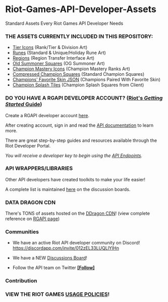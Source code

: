 # Riot-Games-API-Developer-Assets
Standard Assets Every Riot Games API Developer Needs

### THE ASSETS CURRENTLY INCLUDED IN THIS REPOSITORY:

* [Tier Icons](https://github.com/hunterwodzenski/RG-API-Developer-Assets/blob/master/tier-icons.zip) (Rank/Tier & Division Art)
* [Runes](https://github.com/hunterwodzenski/Riot-Games-API-Developer-Assets/tree/master/runes-icons) (Standard & Unique/Holiday Rune Art)
* [Regions](https://github.com/hunterwodzenski/Riot-Games-API-Developer-Assets/tree/master/region-selection-art) (Region Transfer Interface Art)
* [Old Summoner Squares](https://github.com/hunterwodzenski/Riot-Games-API-Developer-Assets/tree/master/old-summoner-squares) (OG Summoner Art)
* [Champion Mastery Icons](https://github.com/hunterwodzenski/Riot-Games-API-Developer-Assets/tree/master/champion-mastery-icons) (Champion Mastery Ranks Art)
* [Compressed Champion Squares](https://github.com/hunterwodzenski/Riot-Games-API-Developer-Assets/blob/master/champion-squares-compressed.zip) (Standard Champion Squares)
* [Champions' Favorite Skin JSON](https://github.com/hunterwodzenski/Riot-Games-API-Developer-Assets/blob/master/most-popular-skins.json) (Champions Paired With Favorite Skin)
* [Champion Splash Tiles](https://github.com/hunterwodzenski/Riot-Games-API-Developer-Assets/blob/master/champion-splash-tiles.zip) (Champion Splash Squares from Client)


### DO YOU HAVE A RGAPI DEVELOPER ACCOUNT? ([Riot's *Getting Started* Guide](https://developer.riotgames.com/getting-started.html))
Create a RGAPI developer account [here](https://developer.riotgames.com/).

After creating account, sign in and read the [API documentation](https://developer.riotgames.com/api-methods/) to learn more.

There are great step-by-step guides and resources available through the Riot Developer Portal.

*You will receive a developer key to begin using the [API Endpoints](https://developer.riotgames.com/api-methods/).*

### API WRAPPERS/LIBRARIES
Other API developers have created toolkits to make your life easier!
 
A complete list is maintained [here](https://discussion.developer.riotgames.com/articles/61/public-libraries-for-the-riot-games-api.html) on the discussion boards.


### DATA DRAGON CDN

There's TONS of assets hosted on the [DDragon CDN](http://http://ddragon.leagueoflegends.com/tool/.com)! (view complete reference on [RGAPI page](https://developer.riotgames.com/static-data.html))

### Communities

- We have an active Riot API developer community on Discord! https://discordapp.com/invite/012zEL33LUQLlYIHn

- We have a NEW [Discussions Board](https://discussion.developer.riotgames.com/index.html)! 

- Follow the API team on Twitter [__[Follow]__](https://twitter.com/RiotGamesAPI)

### Contribution


### VIEW THE RIOT GAMES [USAGE POLICIES](https://developer.riotgames.com/policies.html)!
